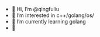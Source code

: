 - 👋 Hi, I’m @qingfuliu
- 👀 I’m interested in c++/golang/os/
- 🌱 I’m currently learning golang
- 💞️

<!---
qingfuliu/qingfuliu is a ✨ special ✨ repository because its `README.md` (this file) appears on your GitHub profile.
You can click the Preview link to take a look at your changes.
--->
